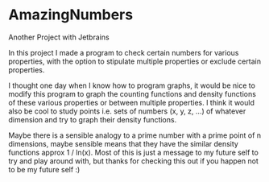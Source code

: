 # AmazingNumbers
Another Project with Jetbrains

In this project I made a program to check certain numbers for various properties, with the option to stipulate multiple properties or exclude certain properties.

I thought one day when I know how to program graphs, it would be nice to modify this program to graph the counting functions and density functions of these various properties or between multiple properties. I think it would also be cool to study points i.e. sets of numbers (x, y, z, ...) of whatever dimension and try to graph their density functions. 

Maybe there is a sensible analogy to a prime number with a prime point of n dimensions, maybe sensible means that they have the similar density functions approx 1 / ln(x). Most of this is just a message to my future self to try and play around with, but thanks for checking this out if you happen not to be my future self :)
